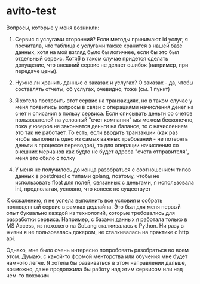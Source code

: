 # avito-test

Вопросы, которые у меня возникли: 

1) Сервис с услугами сторонний?
Если методы принимают id услуг, я посчитала, что таблица с услугами также хранится в нашей базе данных, хотя на мой взгляд было бы логичнее, если бы это был отдельный сервис. Хотя6 в таком случае придется сделать допущение, что внешний сервис не делает ошибок (например, при передаче цены).

2) Нужно ли хранить данные о заказах и услугах?
О заказах - да, чтобы составлять отчеты, об услугах, очевидно, тоже (см. 1 пункт)

3) Я хотела построить этот сервис на транзакциях, но в таком случае у меня появились вопросы в связи с операциями начисления денег на счет и списания в пользу сервиса. Если списывать деньги со счетов пользователей на условный "счет компании" мы можем бесконечно, пока у юзеров не закончатся деньги на балансе, то с начислением это так не работает. То есть, если вводить транзакции (как раз чтобы выполнить одно из самых важных требований - не потерять деньги в процессе переводов), то для операции начисления со внешних мерчанов как будто не будет адреса "счета отправителя", меня это сбило с толку

4) У меня не получилось до конца разобраться с соотношением типов данных в postdresql с типами golang, поэтому, чтобы не использовать float для полей, связанных с деньгами, я использовала int, предполагая, условно, что копеек не существует

К сожалению, я не успела выполнить все условия и собрать полноценный сервис в рамках дедлайна. Это был для меня первый опыт буквально каждой из технологий, которые требовались для разработки сервиса. Например, с базами данных я работала только в MS Access, из похожего на GoLang сталкивалась с Python. Ни разу в жизни я не пользовалась докером, не сталкивалась на практике с http api.

Однако, мне было очень интересно попробовать разобраться во всем этом. Думаю, с какой-то формой менторства или обучения мне будет намного легче. Я хотела бы развиваться в этом направлении дальше, возможно, даже продолжила бы работу над этим сервисом или над чем-то похожим





